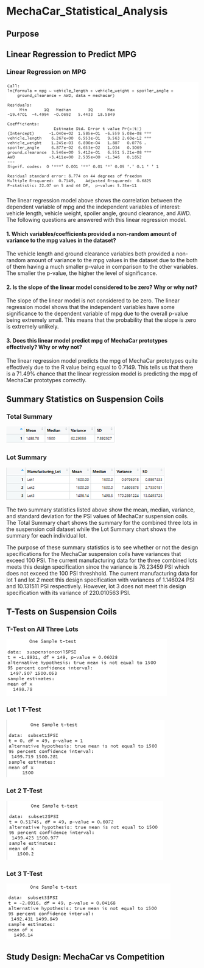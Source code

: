 # MechaCar_Statistical_Analysis
## Purpose
## Linear Regression to Predict MPG
### Linear Regression on MPG
![Deliverable1.PNG](https://github.com/tommy-chin/MechaCar_Statistical_Analysis/blob/main/Images/Deliverable1.PNG)

The linear regression model above shows the correlation between the dependent variable of mpg and the independent variables of interest: vehicle length, vehicle weight, spoiler angle, ground clearance, and AWD. The following questions are answered with this linear regression model. 
#### 1. Which variables/coefficients provided a non-random amount of variance to the mpg values in the dataset?
The vehicle length and ground clearance variables both provided a non-random amount of variance to the mpg values in the dataset due to the both of them having a much smaller p-value in comparison to the other variables. The smaller the p-value, the higher the level of significance.
#### 2. Is the slope of the linear model considered to be zero? Why or why not? 
The slope of the linear model is not considered to be zero. The linear regression model shows that the independent variables have some significance to the dependent variable of mpg due to the overall p-value being extremely small. This means that the probability that the slope is zero is extremely unlikely. 
#### 3. Does this linear model predict mpg of MechaCar prototypes effectively? Why or why not?
The linear regression model predicts the mpg of MechaCar prototypes quite effectively due to the R value being equal to 0.7149. This tells us that there is a 71.49% chance that the linear regression model is predicting the mpg of MechaCar prototypes correctly. 
## Summary Statistics on Suspension Coils
### Total Summary
![TotalSummary.PNG](https://github.com/tommy-chin/MechaCar_Statistical_Analysis/blob/main/Images/TotalSummary.PNG)
### Lot Summary
![LotSummary.PNG](https://github.com/tommy-chin/MechaCar_Statistical_Analysis/blob/main/Images/LotSummary.PNG)

The two summary statistics listed above show the mean, median, variance, and standard deviation for the PSI values of MechaCar suspension coils. The Total Summary chart shows the summary for the combined three lots in the suspension coil dataset while the Lot Summary chart shows the summary for each individual lot. 

The purpose of these summary statistics is to see whether or not the design specifications for the MechaCar suspension coils have variances that exceed 100 PSI. The current manufacturing data for the three combined lots meets this design specification since the variance is 76.23459 PSI which does not exceed the 100 PSI threshhold. The current manufacturing data for lot 1 and lot 2 meet this design specification with variances of 1.146024 PSI and 10.131511 PSI respectively. However, lot 3 does not meet this design specification with its variance of 220.010563 PSI. 
## T-Tests on Suspension Coils
### T-Test on All Three Lots
![TTest on Whole Lot.PNG](https://github.com/tommy-chin/MechaCar_Statistical_Analysis/blob/main/Images/TTest%20on%20Whole%20Lot.PNG)
### Lot 1 T-Test
![TTest on Lot 1.PNG](https://github.com/tommy-chin/MechaCar_Statistical_Analysis/blob/main/Images/TTest%20on%20Lot%201.PNG)
### Lot 2 T-Test
![TTest on Lot 2.PNG](https://github.com/tommy-chin/MechaCar_Statistical_Analysis/blob/main/Images/TTest%20on%20Lot%202.PNG)
### Lot 3 T-Test
![TTest on Lot 3.PNG](https://github.com/tommy-chin/MechaCar_Statistical_Analysis/blob/main/Images/TTest%20on%20Lot%203.PNG)
## Study Design: MechaCar vs Competition
